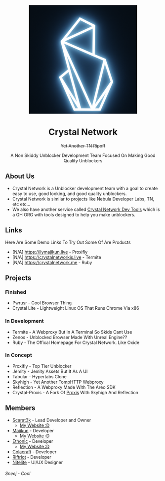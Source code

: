 <div align="center">
<img height="350px" src="https://raw.githubusercontent.com/CrystalNetwork-dev/.github/main/profile/crystal_networktest%20(1).png">
</div>

<div align="center">
<h1 align="center">Crystal Network</h1>
  <p align="center"><strike>Yet Another TN Ripoff</strike></p>
<p align="center">A Non Skiddy Unblocker Development Team Focused On Making Good Quality Unblockers</p>
</div>

## About Us
- Crystal Network is a Unblocker development team with a goal to create easy to use, good looking, and good quality unblockers. 
- Crystal Network is similar to projects like Nebula Developer Labs, TN, etc etc...
- We also have another service called [Crystal Network Dev Tools](https://github.com/crystalnetwork-devtools) which is a GH ORG with tools designed to help you make unblockers.

## Links
Here Are Some Demo Links To Try Out Some Of Are Products
- [N/A] https://ilymajikun.live - Proxifly
- [N/A] https://crystalnetworkis.live - Termite
- [N/A] https://crystalnetwork.me - Ruby

## Projects
### Finished
- Pwrusr - Cool Browser Thing
- Crystal Lite - Lightweight Linux OS That Runs Chrome Via x86
### In Development
- Termite - A Webproxy But In A Terminal So Skids Cant Use
- Zenos - Unblocked Browser Made With Unreal Engine??
- Ruby - The Offical Homepage For Crystal Network. Like Oxide
### In Concept
- Proxifly - Top Tier Unblocker
- Jemity - Jemity Assets But It As A UI
- Tabular - Hypertabs Clone
- Skyhigh - Yet Another TompHTTP Webproxy
- Reflection - A Webproxy Made With The Areo SDK
- Crystal-Proxis - A Fork Of [Proxis](https://github.com/crystalnetwork-devtools/proxis) With Skyhigh And Reflection

## Members
- [Scarat3k](https://github.com/scaratek) - Lead Developer and Owner
  - [My Website :D](https://scarat3k.me)
- [Majikun](https://github.com/madjikdotpng) - Developer
  - [My Website :D](https://madjikware.tech)
- [Ethonic](https://github.com/ethonicdev) - Developer
  - [My Website :D](https://ethonic.ga)
- [Colacraft](https://github.com/co1acraft) - Developer
- [Riftriot](https://github.com/slushzies) - Developer
- [Nitelite](https://github.com/lappyxd) - UI/UX Designer
###### Sneej - Cool
